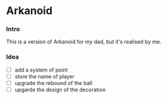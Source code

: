 # Arkanoid

### Intro
This is a version of Arkanoid for my dad, but it's realised by me.

### Idea

- [ ] add a system of point
- [ ] store the name of player
- [ ] upgrade the rebound of the ball
- [ ] upgarde the design of the decoration